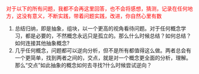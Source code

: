 <font color="red">对于以下的所有问题，我都不会再这里回答，也不会将感想，猜测，记录在任何地方，这没有意义，不断实践，带着问题实践，改进，你自然心里有数</font>
1. 总结归纳，即是抽象，组块，以一个更高的视角看待问题。对于任何概念学习，都是必要的，不然概念永远只是孤立的。那么什么时候总结？如何总结？如何连接其他抽象概念?
2. 几乎任何概念，问题都可以逆向分析，但不是所有都值得这么做。两者总会有一个更简单，找到两者之间的，交点，就是对一个概念更全面的分析，理解。那么“交点”如此抽象的概念如何去寻找?什么时候尝试逆向？